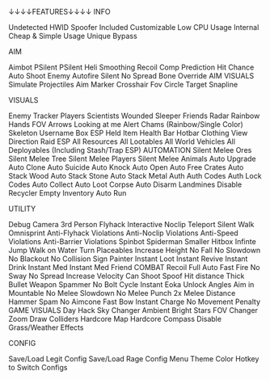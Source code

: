 ↓↓↓↓FEATURES↓↓↓↓
INFO

Undetected
HWID Spoofer Included
Customizable
Low CPU Usage
Internal
Cheap & Simple Usage
Unique Bypass

AIM

Aimbot
PSilent
PSilent Heli
Smoothing
Recoil Comp
Prediction
Hit Chance
Auto Shoot Enemy
Autofire
Silent No Spread
Bone Override
AIM VISUALS
Simulate Projectiles
Aim Marker
Crosshair
Fov Circle
Target Snapline

VISUALS

Enemy Tracker
Players
Scientists
Wounded
Sleeper
Friends
Radar
Rainbow Hands
FOV Arrows
Looking at me Alert
Chams (Rainbow/Single Color)
Skeleton
Username
Box ESP
Held Item
Health Bar
Hotbar
Clothing
View Direction
Raid ESP
All Resources
All Lootables
All World Vehicles
All Deployables (Including Stash/Trap ESP)
AUTOMATION
Silent Melee Ores
Silent Melee Tree
Silent Melee Players
Silent Melee Animals
Auto Upgrade
Auto Clone
Auto Suicide
Auto Knock
Auto Open
Auto Free Crates
Auto Stack Wood
Auto Stack Stone
Auto Stack Metal
Auth Auth Codes
Auth Lock Codes
Auto Collect
Auto Loot Corpse
Auto Disarm Landmines
Disable Recycler
Empty Inventory
Auto Run

UTILITY

Debug Camera
3rd Person
Flyhack
Interactive Noclip
Teleport
Silent Walk
Omnisprint
Anti-Flyhack Violations
Anti-Noclip Violations
Anti-Speed Violations
Anti-Barrier Violations
Spinbot
Spiderman
Smaller Hitbox
Infinte Jump
Walk on Water
Turn Placeables
Increase Height
No Fall
No Slowdown
No Blackout
No Collision
Sign Painter
Instant Loot
Instant Revive
Instant Drink
Instant Med
Instant Med Friend
COMBAT
Recoil
Full Auto
Fast Fire
No Sway
No Spread
Increase Velocity
Can Shoot
Spoof Hit distance
Thick Bullet
Weapon Spammer
No Bolt Cycle
Instant Eoka
Unlock Angles
Aim in Mountable
No Melee Slowdown
No Melee Punch
2x Melee Distance
Hammer Spam
No Aimcone
Fast Bow
Instant Charge
No Movement Penalty
GAME VISUALS
Day Hack
Sky Changer
Ambient
Bright Stars
FOV Changer
Zoom
Draw Colliders
Hardcore Map
Hardcore Compass
Disable Grass/Weather Effects

CONFIG

Save/Load Legit Config
Save/Load Rage Config
Menu Theme Color
Hotkey to Switch Configs
